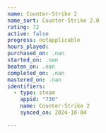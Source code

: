```yaml
---
name: Counter-Strike 2
name_sort: Counter-Strike 2.0
rating: 72
active: false
progress: notapplicable
hours_played: 
purchased_on: .nan
started_on: .nan
beaten_on: .nan
completed_on: .nan
mastered_on: .nan
identifiers:
  - type: steam
    appid: "730"
    name: Counter-Strike 2
    synced_on: 2024-10-04

---
```

